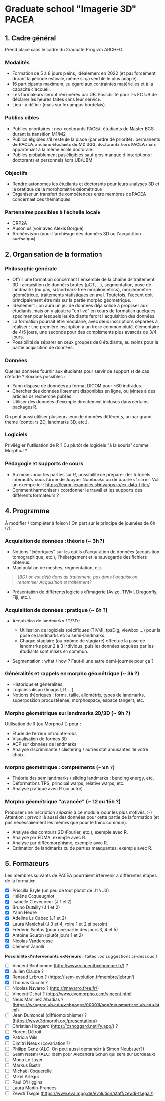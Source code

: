 Graduate school "Imagerie 3D" PACEA
===================================

## 1. Cadre général
Prend place dans le cadre du Graduate Program ARCHEO.

### Modalités

- Formation de 5 à 8 jours pleins, idéalement en 2022 (et pas forcément durant la période estivale, même si ça semble le plus adapté).
- 16 participants maximum, eu égard aux contraintes matérielles et à la capacité d'accueil.
- Les formateurs seront rémunérés par UB. Possibilité pour les EC UB de déclarer les heures faites dans leur service.
- Lieu : à définir (mais sur le campus bordelais).

### Publics cibles
- Publics prioritaires : néo-doctorants PACEA, étudiants du Master BGS durant la transition M1/M2.
- Publics éligibles s'il reste de la place (par ordre de priorité) : permanents de PACEA, anciens étudiants de M2 BGS, doctorants hors PACEA mais appartenant à la même école doctorale.
- Publics probablement pas éligibles sauf gros manque d'inscriptions : doctorants et personnels hors UB/UBM.

### Objectifs
- Rendre autonomes les étudiants et doctorants pour leurs analyses 3D et la pratique de la morphométrie géométrique
- Organiser un transfert de compétences entre membres de PACEA concernant ces thématiques

### Partenaires possibles à l'échelle locale
- CRP2A
- Ausonius (voir avec Alexis Gorgue)
- Archéovision (pour l'archivage des données 3D ou l'acquisition surfacique)

## 2. Organisation de la formation
### Philosophie générale
- Offrir une formation concernant l'ensemble de la chaîne de traitement 3D : acquisition de données brutes (µCT, ...), segmentation, pose de landmarks (ou pas, si landmark-free morphometrics), morphométrie géométrique, traitements statistiques en aval. Toutefois, l'accent doit principalement être mis sur la partie morpho géométrique.
- Idéalement : on aura un jeu de données déjà solide à proposer aux étudiants, mais on y ajoutera "en live" en cours de formation quelques specimen pour lesquels les étudiants feront l'acquisition des données.
- La formation pourrait être modulaire, avec deux inscriptions séparées à réaliser : une première inscription à un tronc commun plutôt élémentaire de 4/5 jours, une seconde pour des compléments plus avancés de 3/4 jours.
- Possibilité de séparer en deux groupes de 8 étudiants, au moins pour la partie acquisition de données.

### Données
Quelles données fournir aux étudiants pour servir de support et de cas d'étude ? Sources possibles :
- Yann dispose de données au format DICOM pour ~60 individus.
- Chercher des données librement disponibles en ligne, ou jointes à des articles de recherche publiés.
- Utiliser des données d'exemple directement incluses dans certains packages R.

On peut aussi utiliser plusieurs jeux de données différents, un par grand thème (contours 2D, landmarks 3D, etc.).

### Logiciels
Privilégier l'utilisation de R ? Ou plutôt de logiciels "à la souris" comme MorphoJ ?

### Pédagogie et supports de cours
- Au moins pour les parties sur R, possibilité de préparer des tutoriels interactifs, sous forme de Jupyter Notebooks ou de tutoriels `learnr`. Voir un exemple ici : https://learnr-examples.shinyapps.io/ex-data-filter/
- Comment harmoniser / coordonner le travail et les supports des différents formateurs ?

## 4. Programme

À modifier / compléter à foison ! On part sur le principe de journées de 6h (?).

### Acquisition de données : théorie (~ 3h ?)

- Notions "théoriques" sur les outils d'acquisition de données (acquisition tomographique, etc.), l'hébergement et la sauvegarde des fichiers obtenus.
- Manipulation de meshes, segmentation, etc. 
> *{BD} on est déjà dans du traitement, pas dans l'acquisition. renommer Acquisition et traitement?*
- Présentation de différents logiciels d'imagerie (Avizo, TIVMI, Dragonfly, Fiji, etc.).

### Acquisition de données : pratique (~ 6h ?)
- Acquisition de landmarks 2D/3D :
  - Utilisation de logiciels spécifiques (TIVMI, tpsDig, viewbox ...) pour la pose de landmarks et/ou semi-landmarks.
  - Chaque stagiaire (ou binôme de stagiaire) effectue la pose de landmarks pour 2 à 3 individus, puis les données acquises par les étudiants sont mises en commun.

- Segmentation : what / how ? Faut-il une autre demi-journée pour ça ?


### Généralités et rappels en morpho géométrique (~ 3h ?)
- Historique et généralités.
- Logiciels dispo (ImageJ, R, ...).
- Notions théoriques : forme, taille, allométrie, types de landmarks, superposition procustéenne, morphospace, espace tangent, etc.

### Morpho géométrique sur landmarks 2D/3D (~ 9h ?)
Utilisation de R (ou MorphoJ ?) pour :
- Étude de l'erreur intra/inter-obs
- Visualisation de formes 3D
- ACP sur données de landmarks
- Analyse discriminante / clustering / autres stat amusantes de votre choix.

### Morpho géométrique : compléments (~ 9h ?)
- Théorie des semilandmarks / sliding landmarks : bending energy, etc.
- Déformations TPS, principal warps, relative warps, etc.
- Analyse pratique avec R (ou autre)

### Morpho géométrique "avancée" (~ 12 ou 15h ?)
Proposer une inscription *séparée* à ce module, pour les plus motivés. :-) Attention : prévoir là aussi des données pour cette partie de la formation (et pas nécessairement les mêmes que pour le tronc commun).
- Analyse des contours 2D (Fourier, etc.), exemple avec R.
- Analyse par EDMA, exemple avec R.
- Analyse par difféomorphisme, exemple avec R.
- Estimation de landmarks ou de parties manquantes, exemple avec R.

## 5. Formateurs
Les membres suivants de PACEA pourraient intervenir à différentes étapes de la formation.
- [x] Priscilla Bayle (un peu de tout plutôt de J1 à J3)
- [x] Hélène Coqueugniot
- [x] Isabelle Crevecoeur (J 1 et 2)
- [x] Bruno Dutailly (J 1 et 2)
- [x] Yann Heuzé
- [x] Adeline Le Cabec (J1 et 2)
- [x] Laura Maréchal (J 3 et 4, voire 1 et 2 si besoin)
- [X] Frédéric Santos (pour une partie des jours 3, 4 et 5)
- [X] Antoine Souron (plutôt jours 1 et 2)
- [X] Nicolas Vanderesse
- [x] Clément Zanolli

**Possibilité d'intervenants extérieurs :** faites vos suggestions ci-dessous !
- [ ] Vincent Bonhomme (http://www.vincentbonhomme.fr/) ?
- [x] Julien Claude ?
- [x] Renaud Lebrun ? (https://isem-evolution.fr/membre/lebrun/)
- [x] Thomas Cucchi ?
- [ ] Nicolas Navarro ? (http://nnavarro.free.fr/)
- [ ] Vincent Debat ? (http://www.evomorpho.com/vincent.html)
- [ ] Neus Martinez Abadias ?(https://webgrec.ub.edu/webpages/000011/ang/neusmartinez.ub.edu.html)
- [ ] Jean Dumoncel (difféomorphisme) ? (https://www.3dmorph.org/presentation/)
- [ ] Christian Hoggard (https://cshoggard.netlify.app/) ?
- [ ] Florent Détroit
- [x] Patricia Wils
- [ ] Dimitri Neaux (covariation ?)
- [ ] Philipp Gunz (ALC: On peut aussi demander à Simon Neubauer?)
- [ ] Sélim Natahi (ALC: idem pour Alexandra Schuh qui sera sur Bordeaux)
- [ ] Mona Le Luyer
- [ ] Markus Bastir
- [ ] Michaël Coquerelle
- [ ] Mikel Arlegui
- [ ] Paul O'Higgins
- [ ] Laura Martin-Frances
- [ ] Zewdi Tsegai (https://www.eva.mpg.de/evolution/staff/zewdi-tsegai/) 
